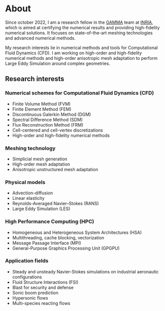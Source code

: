 # About

Since october 2022, I am a research fellow in the [GAMMA](https://team.inria.fr/gamma) team
at [INRIA](https://www.inria.fr/en), which is aimed at certifying the numerical results and
providing high-fidelity numerical solutions. It focuses on state-of-the-art meshing technologies
and advanced numerical methods.

My research interests lie in numerical methods and tools for Computational Fluid Dynamics (CFD).
I am working on high-order and high-fidelity numerical methods and high-order anisotropic
mesh adaptation to perform Large Eddy Simulation around complex geometries.

## Research interests

### Numerical schemes for Computational Fluid Dynamics (CFD)

- Finite Volume Method (FVM)
- Finite Element Method (FEM)
- Discontinuous Galerkin Method (DGM)
- Spectral Difference Method (SDM)
- Flux Reconstruction Method (FRM)
- Cell-centered and cell-vertex discretizations
- High-order and high-fidelity numerical methods

### Meshing technology

- Simplicial mesh generation
- High-order mesh adaptation
- Anisotropic unstructured mesh adaptation

### Physical models

- Advection-diffusion
- Linear elasticity
- Reynolds-Averaged Navier–Stokes (RANS)
- Large Eddy Simulation (LES)

### High Performance Computing (HPC)

- Homogeneous and Heterogeneous System Architectures (HSA)
- Multithreading, cache blocking, vectorization
- Message Passage Interface (MPI)
- General-Purpose Graphics Processing Unit (GPGPU)

### Application fields

- Steady and unsteady Navier-Stokes simulations on industrial aeronautic configurations
- Fluid Structure Interactions (FSI)
- Blast for security and defense
- Sonic boom prediction
- Hypersonic flows
- Multi-species reacting flows
